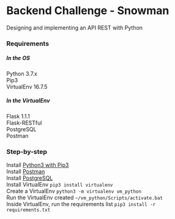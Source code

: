 # Backend Challenge - Snowman
Designing and implementing an API REST with Python  

### Requirements 
##### In the OS
Python 3.7.x  
Pip3  
VirtualEnv 16.7.5  

##### In the VirtualEnv
Flask 1.1.1  
Flask-RESTful  
PostgreSQL  
Postman  

### Step-by-step

Install [Python3 with Pip3](https://www.codementor.io/@johnfemi/how-to-build-restful-apis-with-python-and-flask-fh5x7zjrx)  
Install [Postman](https://www.getpostman.com/downloads/)  
Install [PostgreSQL](https://www.postgresql.org/)  
Install VirtualEnv `pip3 install virtualenv`  
Create a VirtualEnv `python3 -m virtualenv vm_python`  
Run the VirtualEnv created `~/vm_python/Scripts/activate.bat`  
Inside VirtualEnv, run the requirements list `pip3 install -r requirements.txt`  